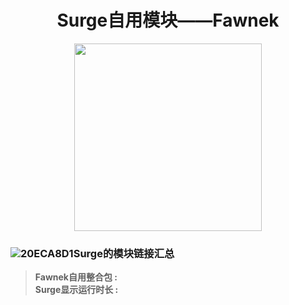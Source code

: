 <h1 align="center">Surge自用模块——Fawnek</h1>

<p align="center">
<img src="https://github.com/Fawnek/Surge-ios/blob/main/ICO/B242281EE1DB4A76EDD33A9AED47D74E.png?raw=true" width="300"></img>
</p>


### ![20ECA8D1](https://user-images.githubusercontent.com/104637981/189694660-a4ddb80e-42f3-4586-8096-46cb200b1679.png)Surge的模块链接汇总
> **Fawnek自用整合包 :** <br>
> **Surge显示运行时长 :** <br>
